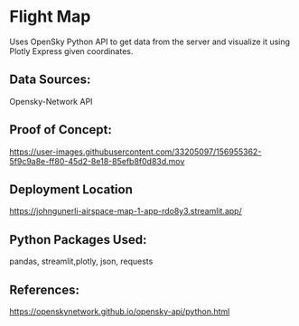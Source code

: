 # Flight Map
Uses OpenSky Python API to get data from the server and visualize it using Plotly Express given coordinates.  

## Data Sources:
Opensky-Network API

## Proof of Concept:
https://user-images.githubusercontent.com/33205097/156955362-5f9c9a8e-ff80-45d2-8e18-85efb8f0d83d.mov

## Deployment Location
https://johngunerli-airspace-map-1-app-rdo8y3.streamlit.app/

## Python Packages Used:
pandas, streamlit,plotly, json, requests

## References: 
https://openskynetwork.github.io/opensky-api/python.html
